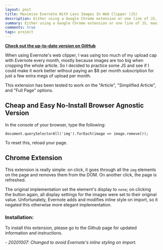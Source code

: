 ```yaml
---
layout: post
title: Maximize Evernote With Less Images In Web Clipper (JS)
description: Either using a Google Chrome extension or one line of JS, maximize your snippets in Evernote and stay away from $8 subscriptions for a tiny feature.
summary: Either using a Google Chrome extension or one line of JS, maximize your snippets in Evernote and stay away from $8 subscriptions for a tiny feature.
comments: true
tags: project
---
```


[**Check out the up-to-date version on GitHub**](https://github.com/milofultz/no-images)

When using Evernote's web clipper, I was using too much of my upload cap with Evernote every month, mostly because images are too big when cropping the whole article. So I decided to practice some JS and see if I could make it work better without paying an $8 per month subscription for just a few extra megs of upload per month.

This extension has been tested to work on the "Article", "Simplified Article", and "Full Page" options.

## Cheap and Easy No-Install Browser Agnostic Version

In the console of your browser, type the following:

    document.querySelectorAll('img').forEach(image => image.remove());

To reset this, reload your page.

## Chrome Extension 

This extension is really simple: on click, it goes through all the `img` elements on the page and removes them from the DOM. On another click, the page is refreshed.

The original implementation set the element's display to `none`; on clicking the button again, all display settings for the images were set to their original value. Unfortunately, Evernote adds and modifies inline style on import, so it negated this otherwise more elegant implementation.

### Installation:

To install this extension, please go to the Github page for updated information and instructions.

_- 20201007: Changed to avoid Evernote's inline styling on import._
